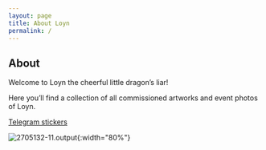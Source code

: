 ```yaml
---
layout: page
title: About Loyn
permalink: /
---
```


## About

Welcome to Loyn the cheerful little dragon’s liar!

Here you’ll find a collection of all commissioned artworks and event photos of Loyn.

[Telegram stickers](https://t.me/addstickers/loynn)

![2705132-11.output](https://hackmd.io/_uploads/SyrWF4V8Jg.jpg){:width="80%"}



<!--
## 歡迎來到 Loyn 的世界！

這裡是 Loyn 的小窩，你可以在這裡認識我、看看我畫的作品和毛裝！-->
